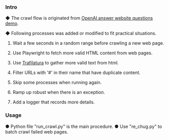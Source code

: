 ### Intro

◆ The crawl flow is originated from [OpenAI answer website questions demo](https://github.com/openai/openai-cookbook/tree/main/apps/web-crawl-q-and-a).

◆ Following processes was added or modified to fit practical situations.

1. Wait a few seconds in a random range before crawling a new web page.

2. Use Playwright to fetch more valid HTML content from web pages.

3. Use [Trafilatura](https://github.com/adbar/trafilatura) to gather more valid text from html.

4. Filter URLs with '#' in their name that have duplicate content.

5. Skip some processes when running again.

6. Ramp up robust when there is an exception.

7. Add a logger that records more details.

### Usage

● Python file "run_crawl.py" is the main procedure.
● Use "re_chug.py" to batch crawl failed web pages.